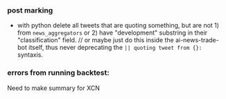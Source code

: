 
### post marking

- with python delete all tweets that are quoting something, but are not 1) from `news_aggregators` or 2) have "development" substring in their "classification" field.
// or maybe just do this inside the ai-news-trade-bot itself, thus never deprecating the `|| quoting tweet from {}:` syntaxis.


### errors from running backtest:
Need to make summary for XCN

